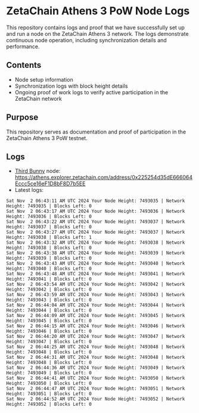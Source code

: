 # ZetaChain Athens 3 PoW Node Logs
This repository contains logs and proof that we have successfully set up and run a node on the ZetaChain Athens 3 network. The logs demonstrate continuous node operation, including synchronization details and performance.

## Contents
- Node setup information
- Synchronization logs with block height details
- Ongoing proof of work logs to verify active participation in the ZetaChain network

## Purpose
This repository serves as documentation and proof of participation in the ZetaChain Athens 3 PoW testnet.

## Logs

- [Third Bunny](https://thirdbunny.xyz/) node: https://athens.explorer.zetachain.com/address/0x225254d35dE666064Eccc5ce16eF1D8bF8D7b5EE
- Latest logs:
```
Sat Nov  2 06:43:11 AM UTC 2024 Your Node Height: 7493035 | Network Height: 7493035 | Blocks Left: 0
Sat Nov  2 06:43:17 AM UTC 2024 Your Node Height: 7493036 | Network Height: 7493036 | Blocks Left: 0
Sat Nov  2 06:43:22 AM UTC 2024 Your Node Height: 7493037 | Network Height: 7493037 | Blocks Left: 0
Sat Nov  2 06:43:27 AM UTC 2024 Your Node Height: 7493037 | Network Height: 7493038 | Blocks Left: 1
Sat Nov  2 06:43:32 AM UTC 2024 Your Node Height: 7493038 | Network Height: 7493038 | Blocks Left: 0
Sat Nov  2 06:43:38 AM UTC 2024 Your Node Height: 7493039 | Network Height: 7493039 | Blocks Left: 0
Sat Nov  2 06:43:43 AM UTC 2024 Your Node Height: 7493040 | Network Height: 7493040 | Blocks Left: 0
Sat Nov  2 06:43:48 AM UTC 2024 Your Node Height: 7493041 | Network Height: 7493041 | Blocks Left: 0
Sat Nov  2 06:43:54 AM UTC 2024 Your Node Height: 7493042 | Network Height: 7493042 | Blocks Left: 0
Sat Nov  2 06:43:59 AM UTC 2024 Your Node Height: 7493043 | Network Height: 7493043 | Blocks Left: 0
Sat Nov  2 06:44:04 AM UTC 2024 Your Node Height: 7493044 | Network Height: 7493044 | Blocks Left: 0
Sat Nov  2 06:44:09 AM UTC 2024 Your Node Height: 7493045 | Network Height: 7493045 | Blocks Left: 0
Sat Nov  2 06:44:15 AM UTC 2024 Your Node Height: 7493046 | Network Height: 7493046 | Blocks Left: 0
Sat Nov  2 06:44:20 AM UTC 2024 Your Node Height: 7493047 | Network Height: 7493047 | Blocks Left: 0
Sat Nov  2 06:44:25 AM UTC 2024 Your Node Height: 7493048 | Network Height: 7493048 | Blocks Left: 0
Sat Nov  2 06:44:31 AM UTC 2024 Your Node Height: 7493048 | Network Height: 7493048 | Blocks Left: 0
Sat Nov  2 06:44:36 AM UTC 2024 Your Node Height: 7493049 | Network Height: 7493049 | Blocks Left: 0
Sat Nov  2 06:44:41 AM UTC 2024 Your Node Height: 7493050 | Network Height: 7493050 | Blocks Left: 0
Sat Nov  2 06:44:47 AM UTC 2024 Your Node Height: 7493051 | Network Height: 7493051 | Blocks Left: 0
Sat Nov  2 06:44:52 AM UTC 2024 Your Node Height: 7493052 | Network Height: 7493052 | Blocks Left: 0
```
